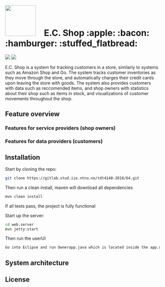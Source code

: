 <h1><img src="https://i.imgur.com/sTrXVki.png =100x20" width="100" />&nbsp; &nbsp; E.C. Shop :apple: :bacon: :hamburger: :stuffed_flatbread:</h1>

<img src="https://gitlab.stud.iie.ntnu.no/tdt4140-2018/64/badges/master/build.svg">
<img src="https://gitlab.stud.iie.ntnu.no/tdt4140-2018/64/badges/master/coverage.svg">

E.C. Shop is a system for tracking customers in a store, similarly to systems such as Amazon Shop and Go. The system tracks customer inventories as they move through the store, and automatically charges their credit cards upon leaving the store with goods. The system also provides customers with data such as reccomended items, and shop owners with statistics about their shop such as items in stock, and visualizations of customer movements throughout the shop.

## Feature overview

### Features for service providers (shop owners)

### Features for data providers (customers)

## Installation
Start by cloning the repo: 
``` bash
git clone https://gitlab.stud.iie.ntnu.no/tdt4140-2018/64.git
```

Then run a clean install, maven will download all dependencies
```bash
mvn clean install
```

If all tests pass, the project is fully functional

Start up the server:
```bash
cd web.server
mvn jetty:start
```

Then run the userUI
```bash
Go into Eclipse and run Ownerapp.java which is located inside the app.ui folder
```






## System architecture

## License
